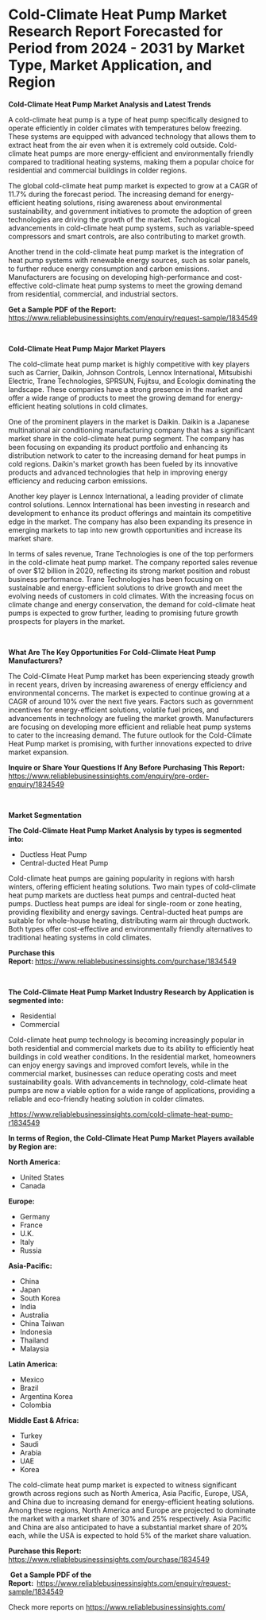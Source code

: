 <p><h1>Cold-Climate Heat Pump Market Research Report Forecasted for Period from 2024 -  2031 by Market Type, Market Application, and Region</h1></p><p><strong>Cold-Climate Heat Pump Market Analysis and Latest Trends</strong></p>
<p><p>A cold-climate heat pump is a type of heat pump specifically designed to operate efficiently in colder climates with temperatures below freezing. These systems are equipped with advanced technology that allows them to extract heat from the air even when it is extremely cold outside. Cold-climate heat pumps are more energy-efficient and environmentally friendly compared to traditional heating systems, making them a popular choice for residential and commercial buildings in colder regions.</p><p>The global cold-climate heat pump market is expected to grow at a CAGR of 11.7% during the forecast period. The increasing demand for energy-efficient heating solutions, rising awareness about environmental sustainability, and government initiatives to promote the adoption of green technologies are driving the growth of the market. Technological advancements in cold-climate heat pump systems, such as variable-speed compressors and smart controls, are also contributing to market growth.</p><p>Another trend in the cold-climate heat pump market is the integration of heat pump systems with renewable energy sources, such as solar panels, to further reduce energy consumption and carbon emissions. Manufacturers are focusing on developing high-performance and cost-effective cold-climate heat pump systems to meet the growing demand from residential, commercial, and industrial sectors.</p></p>
<p><strong>Get a Sample PDF of the Report:&nbsp;</strong> <a href="https://www.reliablebusinessinsights.com/enquiry/request-sample/1834549">https://www.reliablebusinessinsights.com/enquiry/request-sample/1834549</a></p>
<p>&nbsp;</p>
<p><strong>Cold-Climate Heat Pump Major Market Players</strong></p>
<p><p>The cold-climate heat pump market is highly competitive with key players such as Carrier, Daikin, Johnson Controls, Lennox International, Mitsubishi Electric, Trane Technologies, SPRSUN, Fujitsu, and Ecologix dominating the landscape. These companies have a strong presence in the market and offer a wide range of products to meet the growing demand for energy-efficient heating solutions in cold climates.</p><p>One of the prominent players in the market is Daikin. Daikin is a Japanese multinational air conditioning manufacturing company that has a significant market share in the cold-climate heat pump segment. The company has been focusing on expanding its product portfolio and enhancing its distribution network to cater to the increasing demand for heat pumps in cold regions. Daikin's market growth has been fueled by its innovative products and advanced technologies that help in improving energy efficiency and reducing carbon emissions.</p><p>Another key player is Lennox International, a leading provider of climate control solutions. Lennox International has been investing in research and development to enhance its product offerings and maintain its competitive edge in the market. The company has also been expanding its presence in emerging markets to tap into new growth opportunities and increase its market share.</p><p>In terms of sales revenue, Trane Technologies is one of the top performers in the cold-climate heat pump market. The company reported sales revenue of over $12 billion in 2020, reflecting its strong market position and robust business performance. Trane Technologies has been focusing on sustainable and energy-efficient solutions to drive growth and meet the evolving needs of customers in cold climates. With the increasing focus on climate change and energy conservation, the demand for cold-climate heat pumps is expected to grow further, leading to promising future growth prospects for players in the market.</p></p>
<p>&nbsp;</p>
<p><strong>What Are The Key Opportunities For Cold-Climate Heat Pump Manufacturers?</strong></p>
<p><p>The Cold-Climate Heat Pump market has been experiencing steady growth in recent years, driven by increasing awareness of energy efficiency and environmental concerns. The market is expected to continue growing at a CAGR of around 10% over the next five years. Factors such as government incentives for energy-efficient solutions, volatile fuel prices, and advancements in technology are fueling the market growth. Manufacturers are focusing on developing more efficient and reliable heat pump systems to cater to the increasing demand. The future outlook for the Cold-Climate Heat Pump market is promising, with further innovations expected to drive market expansion.</p></p>
<p><strong>Inquire or Share Your Questions If Any Before Purchasing This Report:</strong> <a href="https://www.reliablebusinessinsights.com/enquiry/pre-order-enquiry/1834549">https://www.reliablebusinessinsights.com/enquiry/pre-order-enquiry/1834549</a></p>
<p>&nbsp;</p>
<p><strong>Market Segmentation</strong></p>
<p><strong>The Cold-Climate Heat Pump Market Analysis by types is segmented into:</strong></p>
<p><ul><li>Ductless Heat Pump</li><li>Central-ducted Heat Pump</li></ul></p>
<p><p>Cold-climate heat pumps are gaining popularity in regions with harsh winters, offering efficient heating solutions. Two main types of cold-climate heat pump markets are ductless heat pumps and central-ducted heat pumps. Ductless heat pumps are ideal for single-room or zone heating, providing flexibility and energy savings. Central-ducted heat pumps are suitable for whole-house heating, distributing warm air through ductwork. Both types offer cost-effective and environmentally friendly alternatives to traditional heating systems in cold climates.</p></p>
<p><strong>Purchase this Report:&nbsp;</strong><a href="https://www.reliablebusinessinsights.com/purchase/1834549">https://www.reliablebusinessinsights.com/purchase/1834549</a></p>
<p>&nbsp;</p>
<p><strong>The Cold-Climate Heat Pump Market Industry Research by Application is segmented into:</strong></p>
<p><ul><li>Residential</li><li>Commercial</li></ul></p>
<p><p>Cold-climate heat pump technology is becoming increasingly popular in both residential and commercial markets due to its ability to efficiently heat buildings in cold weather conditions. In the residential market, homeowners can enjoy energy savings and improved comfort levels, while in the commercial market, businesses can reduce operating costs and meet sustainability goals. With advancements in technology, cold-climate heat pumps are now a viable option for a wide range of applications, providing a reliable and eco-friendly heating solution in colder climates.</p></p>
<p><a href="https://www.reliablebusinessinsights.com/cold-climate-heat-pump-r1834549">&nbsp;https://www.reliablebusinessinsights.com/cold-climate-heat-pump-r1834549</a></p>
<p><strong>In terms of Region, the Cold-Climate Heat Pump Market Players available by Region are:</strong></p>
<p>
    <p> <strong> North America: </strong>
        <ul>
            <li>United States</li>
            <li>Canada</li>
        </ul>
        </p> 
    <p> <strong> Europe: </strong>
        <ul>
            <li>Germany</li>
            <li>France</li>
            <li>U.K.</li>
            <li>Italy</li>
            <li>Russia</li>
        </ul>
        </p> 
    <p> <strong> Asia-Pacific: </strong>
        <ul>
            <li>China</li>
            <li>Japan</li>
            <li>South Korea</li>
            <li>India</li>
            <li>Australia</li>
            <li>China Taiwan</li>
            <li>Indonesia</li>
            <li>Thailand</li>
            <li>Malaysia</li>
        </ul>
        </p> 
    <p> <strong> Latin America: </strong>
        <ul>
            <li>Mexico</li>
            <li>Brazil</li>
            <li>Argentina Korea</li>
            <li>Colombia</li>
        </ul>
        </p> 
    <p> <strong> Middle East & Africa: </strong>
        <ul>
            <li>Turkey</li>
            <li>Saudi</li>
            <li>Arabia</li>
            <li>UAE</li>
            <li>Korea</li>
        </ul>
    </p>
    </p>
<p><p>The cold-climate heat pump market is expected to witness significant growth across regions such as North America, Asia Pacific, Europe, USA, and China due to increasing demand for energy-efficient heating solutions. Among these regions, North America and Europe are projected to dominate the market with a market share of 30% and 25% respectively. Asia Pacific and China are also anticipated to have a substantial market share of 20% each, while the USA is expected to hold 5% of the market share valuation.</p></p>
<p><strong>Purchase this Report: </strong><a href="https://www.reliablebusinessinsights.com/purchase/1834549">https://www.reliablebusinessinsights.com/purchase/1834549</a></p>
<p>&nbsp;<strong>Get a Sample PDF of the Report:&nbsp;&nbsp;</strong><a href="https://www.reliablebusinessinsights.com/enquiry/request-sample/1834549">https://www.reliablebusinessinsights.com/enquiry/request-sample/1834549</a></p>
<p><strong></strong></p>
<p>Check more reports on <a href="https://www.reliablebusinessinsights.com/">https://www.reliablebusinessinsights.com/</a></p>